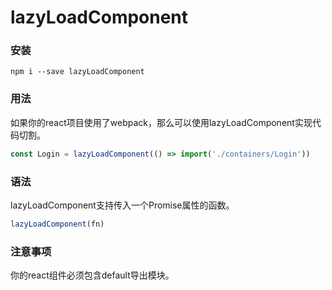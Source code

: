 # lazyLoadComponent

### 安装
```node
npm i --save lazyLoadComponent
```

### 用法
如果你的react项目使用了webpack，那么可以使用lazyLoadComponent实现代码切割。
```javascript
const Login = lazyLoadComponent(() => import('./containers/Login'))
```

### 语法
lazyLoadComponent支持传入一个Promise属性的函数。
```javascript
lazyLoadComponent(fn)
```

### 注意事项
你的react组件必须包含default导出模块。